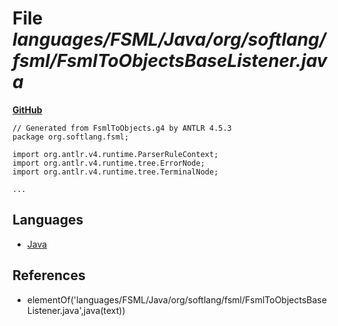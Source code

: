 # File _languages/FSML/Java/org/softlang/fsml/FsmlToObjectsBaseListener.java_
**[GitHub](https://github.com/softlang/yas/blob/master/languages/FSML/Java/org/softlang/fsml/FsmlToObjectsBaseListener.java)**
```
// Generated from FsmlToObjects.g4 by ANTLR 4.5.3
package org.softlang.fsml;

import org.antlr.v4.runtime.ParserRuleContext;
import org.antlr.v4.runtime.tree.ErrorNode;
import org.antlr.v4.runtime.tree.TerminalNode;

...
```

## Languages
* [Java](../languages/Java.md)

## References
* elementOf('languages/FSML/Java/org/softlang/fsml/FsmlToObjectsBaseListener.java',java(text))
